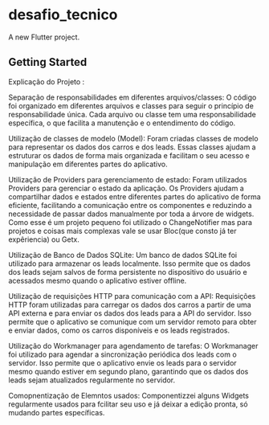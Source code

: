 # desafio_tecnico

A new Flutter project.

## Getting Started

Explicação do Projeto : 

Separação de responsabilidades em diferentes arquivos/classes: O código foi organizado em diferentes arquivos e classes para seguir o princípio de responsabilidade única. Cada arquivo ou classe tem uma responsabilidade específica, o que facilita a manutenção e o entendimento do código.

Utilização de classes de modelo (Model): Foram criadas classes de modelo para representar os dados dos carros e dos leads. Essas classes ajudam a estruturar os dados de forma mais organizada e facilitam o seu acesso e manipulação em diferentes partes do aplicativo.

Utilização de Providers para gerenciamento de estado: Foram utilizados Providers para gerenciar o estado da aplicação. Os Providers ajudam a compartilhar dados e estados entre diferentes partes do aplicativo de forma eficiente, facilitando a comunicação entre os componentes e reduzindo a necessidade de passar dados manualmente por toda a árvore de widgets. Como esse é um projeto pequeno foi utilizado o ChangeNotifier mas para projetos e coisas mais complexas vale se usar Bloc(que consto já ter expêriencia) ou Getx.

Utilização de Banco de Dados SQLite: Um banco de dados SQLite foi utilizado para armazenar os leads localmente. Isso permite que os dados dos leads sejam salvos de forma persistente no dispositivo do usuário e acessados mesmo quando o aplicativo estiver offline.

Utilização de requisições HTTP para comunicação com a API: Requisições HTTP foram utilizadas para carregar os dados dos carros a partir de uma API externa e para enviar os dados dos leads para a API do servidor. Isso permite que o aplicativo se comunique com um servidor remoto para obter e enviar dados, como os carros disponíveis e os leads registrados.

Utilização do Workmanager para agendamento de tarefas: O Workmanager foi utilizado para agendar a sincronização periódica dos leads com o servidor. Isso permite que o aplicativo envie os leads para o servidor mesmo quando estiver em segundo plano, garantindo que os dados dos leads sejam atualizados regularmente no servidor.

Comopnentização de Elemntos usados: Componentizzei alguns Widgets regularmente usados para fcilitar seu uso e já deixar a edição pronta, só mudando partes específicas. 

